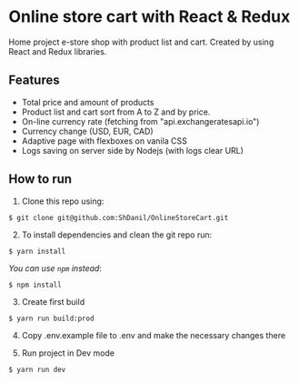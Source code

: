 # Online store cart with React & Redux

Home project e-store shop with product list and cart. Created by using React and Redux libraries.

## Features

* Total price and amount of products
* Product list and cart sort from A to Z and by price.
* On-line currency rate (fetching from "api.exchangeratesapi.io")
* Currency change (USD, EUR, CAD)
* Adaptive page with flexboxes on vanila CSS
* Logs saving on server side by Nodejs (with logs clear URL)


## How to run

1. Clone this repo using:
  ```shell
  $ git clone git@github.com:ShDanil/OnlineStoreCart.git
  ```

2. To install dependencies and clean the git repo run:

  ```shell
  $ yarn install
  ```

  *You can use `npm` instead*:

  ```shell
  $ npm install
  ```
3. Create first build

  ```shell
  $ yarn run build:prod
  ```
4. Copy .env.example file to .env and make the necessary changes there

5. Run project in Dev mode

  ```shell
  $ yarn run dev
  ```

